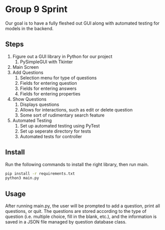 # Group 9 Sprint 

Our goal is to have a fully fleshed out GUI along with automated testing for models in the backend.

## Steps

1. Figure out a GUI library in Python for our project
    1. PySimpleGUI with Tkinter
2. Main Screen
3. Add Questions
    1. Selection menu for type of questions
    2. Fields for entering question
    3. Fields for entering answers
    4. Fields for entering properties
4. Show Questions
    1. Displays questions
    2. Allows for interactions, such as edit or delete question
    3. Some sort of rudimentary search feature
5. Automated Testing
    1. Set up automated testing using PyTest
    2. Set up seperate directory for tests
    3. Automated tests for controller 


## Install

Run the following commands to install the right library, then run main.

```bash
pip install -r requirements.txt
python3 main.py
```

## Usage

After running main.py, the user will be prompted to add a question, print all questions, or quit.
The questions are stored according to the type of question (i.e. multiple choice, fill in the blank, etc.), and the information is saved in a JSON file managed by question database class.
